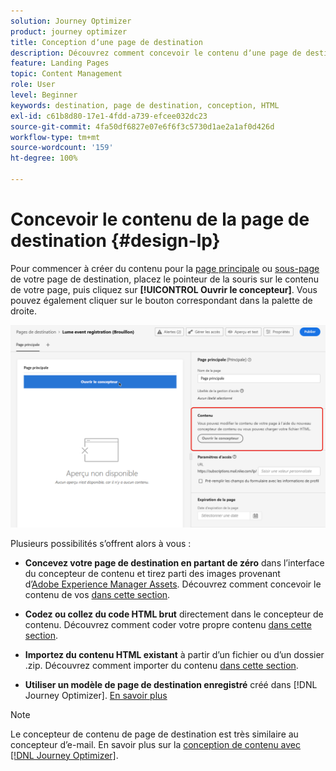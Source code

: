 ```yaml
---
solution: Journey Optimizer
product: journey optimizer
title: Conception dʼune page de destination
description: Découvrez comment concevoir le contenu dʼune page de destination dans Journey Optimizer
feature: Landing Pages
topic: Content Management
role: User
level: Beginner
keywords: destination, page de destination, conception, HTML
exl-id: c61b8d80-17e1-4fdd-a739-efcee032dc23
source-git-commit: 4fa50df6827e07e6f6f3c5730d1ae2a1af0d426d
workflow-type: tm+mt
source-wordcount: '159'
ht-degree: 100%

---
```


# Concevoir le contenu de la page de destination {#design-lp}

Pour commencer à créer du contenu pour la [page principale](create-lp.md#configure-primary-page) ou [sous-page](create-lp.md#configure-subpages) de votre page de destination, placez le pointeur de la souris sur le contenu de votre page, puis cliquez sur **[!UICONTROL Ouvrir le concepteur]**. Vous pouvez également cliquer sur le bouton correspondant dans la palette de droite.

![](assets/lp_open-designer.png)

Plusieurs possibilités sʼoffrent alors à vous :

* **Concevez votre page de destination en partant de zéro** dans lʼinterface du concepteur de contenu et tirez parti des images provenant dʼ[Adobe Experience Manager Assets](../integrations/assets.md). Découvrez comment concevoir le contenu de vos <!--or use built-in templates--> [dans cette section](../email/content-from-scratch.md).

* **Codez ou collez du code HTML brut** directement dans le concepteur de contenu. Découvrez comment coder votre propre contenu [dans cette section](../email/code-content.md).

* **Importez du contenu HTML existant** à partir d’un fichier ou d’un dossier .zip. Découvrez comment importer du contenu [dans cette section](../email/existing-content.md).

* **Utiliser un modèle de page de destination enregistré** créé dans [!DNL Journey Optimizer]. [En savoir plus](lp-templates.md)

>[!NOTE]
>
>Le concepteur de contenu de page de destination est très similaire au concepteur d’e-mail. En savoir plus sur la [conception de contenu avec  [!DNL Journey Optimizer]](../email/get-started-email-design.md).
